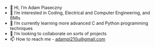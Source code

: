 - 👋 Hi, I’m Adam Piaseczny
- 👀 I’m interested in Coding, Electrical and Computer Engineering, and BMIs
- 🌱 I’m currently learning more advanced C and Python programming techniques
- 💞️ I’m looking to collaborate on sorts of projects
- 📫 How to reach me - adampi210u@gmail.com

<!---
Adampi210/Adampi210 is a ✨ special ✨ repository because its `README.md` (this file) appears on your GitHub profile.
You can click the Preview link to take a look at your changes.
--->
